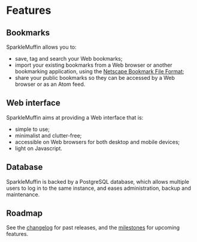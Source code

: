 # Features
## Bookmarks
SparkleMuffin allows you to:

- save, tag and search your Web bookmarks;
- import your existing bookmarks from a Web browser or another bookmarking application,
  using the [Netscape Bookmark File Format](../developers/architecture/netscape.md);
- share your public bookmarks so they can be accessed by a Web browser or as an
  Atom feed.

## Web interface
SparkleMuffin aims at providing a Web interface that is:

- simple to use;
- minimalist and clutter-free;
- accessible on Web browsers for both desktop and mobile devices;
- light on Javascript.

## Database
SparkleMuffin is backed by a PostgreSQL database, which allows multiple users to
log in to the same instance, and eases administration, backup and maintenance.

## Roadmap
See the [changelog](../changelog.md) for past releases, and the
[milestones](https://github.com/virtualtam/sparklemuffin/milestones) for upcoming
features.
